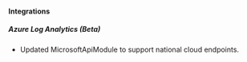 
#### Integrations
##### Azure Log Analytics (Beta)
- Updated MicrosoftApiModule to support national cloud endpoints.

